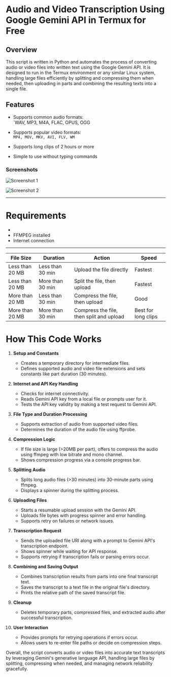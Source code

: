 
# Audio and Video Transcription Using Google Gemini API in Termux for Free

## Overview
This script is written in Python and automates the process of converting audio or video files into written text using the Google Gemini API. It is designed to run in the Termux environment or any similar Linux system, handling large files efficiently by splitting and compressing them when needed, then uploading in parts and combining the resulting texts into a single file.

## Features

- Supports common audio formats:  
  `WAV, MP3, M4A, FLAC, OPUS, OGG

- Supports popular video formats:  
  `MP4, MOV, MKV, AVI, FLV, WM`

- Supports long clips of 2 hours or more

- Simple to use without typing commands

### Screenshots 

![Screenshot 1](https://i.imgur.com/b5OQZL5.jpeg)

![Screenshot 2](https://i.imgur.com/DixjIsR.jpeg)

---
# Requirements

- 
- FFMPEG installed
- Internet connection





---

| File Size       | Duration         | Action                                   | Speed               |
| --------------- | ---------------- | ---------------------------------------- | ------------------- |
| Less than 20 MB | Less than 30 min | Upload the file directly                 | Fastest             |
| Less than 20 MB | More than 30 min | Split the file, then upload              | Fastest             |
| More than 20 MB | Less than 30 min | Compress the file, then upload           | Good                |
| More than 20 MB | More than 30 min | Compress the file, then split and upload | Best for long clips |




# How This Code Works

1. **Setup and Constants**  
   - Creates a temporary directory for intermediate files.  
   - Defines supported audio and video file extensions and sets constants like part duration (30 minutes).

2. **Internet and API Key Handling**  
   - Checks for internet connectivity.  
   - Reads Gemini API key from a local file or prompts user for it.  
   - Tests the API key validity by making a test request to Gemini API.

3. **File Type and Duration Processing**  
   - Supports extraction of audio from supported video files.  
   - Determines the duration of the audio file using ffprobe.

4. **Compression Logic**  
   - If file size is large (>20MB per part), offers to compress the audio using ffmpeg with low bitrate and mono channel.  
   - Shows compression progress via a console progress bar.

5. **Splitting Audio**  
   - Splits long audio files (>30 minutes) into 30-minute parts using ffmpeg.  
   - Displays a spinner during the splitting process.

6. **Uploading Files**  
   - Starts a resumable upload session with the Gemini API.  
   - Uploads file bytes with progress spinner and error handling.  
   - Supports retry on failures or network issues.

7. **Transcription Request**  
   - Sends the uploaded file URI along with a prompt to Gemini API's transcription endpoint.  
   - Shows spinner while waiting for API response.  
   - Supports retrying if transcription fails or parsing errors occur.

8. **Combining and Saving Output**  
   - Combines transcription results from parts into one final transcript text.  
   - Saves the transcript to a text file in the original file's directory.  
   - Prints the relative path of the saved transcript file.

9. **Cleanup**  
   - Deletes temporary parts, compressed files, and extracted audio after successful transcription.

10. **User Interaction**  
    - Provides prompts for retrying operations if errors occur.  
    - Allows users to re-enter file paths or decide on compression steps.

Overall, the script converts audio or video files into accurate text transcripts by leveraging Gemini's generative language API, handling large files by splitting, compressing when needed, and managing network reliability gracefully.
